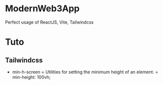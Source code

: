 # ModernWeb3App
Perfect usage of ReactJS, Vite, Tailwindcss


# Tuto
## Tailwindcss
* min-h-screen = Utilities for setting the minimum height of an element. = min-height: 100vh;
